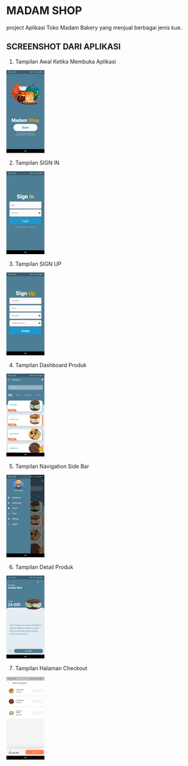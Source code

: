 # MADAM SHOP

project Aplikasi Toko Madam Bakery yang menjual berbagai jenis kue.

## SCREENSHOT DARI APLIKASI
1. Tampilan Awal Ketika Membuka Aplikasi 
<img src="flutter_01.png" alt="Alt Text 1" width="100">

2. Tampilan SIGN IN 
<img src="flutter_02.png" alt="Alt Text 2" width="100">

3. Tampilan SIGN UP 
<img src="flutter_03.png" alt="Alt Text 3" width="100">

4. Tampilan Dashboard Produk 
<img src="flutter_04.png" alt="Alt Text 4" width="100">

5. Tampilan Navigation Side Bar 
<img src="flutter_05.png" alt="Alt Text 5" width="100">

6. Tampilan Detail Produk
<img src="flutter_06.png" alt="Alt Text 6" width="100">

7. Tampilan Halaman Checkout
<img src="flutter_07.png" alt="Alt Text 7" width="100">
